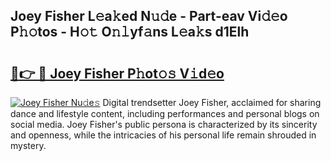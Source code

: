 ## Joey Fisher L𝚎a𝚔ed N𝚞𝚍e - Part-eav Vi𝚍𝚎o P𝚑𝚘tos - H𝚘𝚝 O𝚗𝚕yf𝚊ns L𝚎a𝚔s d1Elh

# <h2><a href="http://kf7ru5c.oniu.top/?m=Joey+Fisher">🔗👉 🔴 Joey Fisher P𝚑ot𝚘𝚜 V𝚒d𝚎o</a></h2>

[![Joey Fisher Nu𝚍e𝚜](https://i.imgur.com/0qMVB7G.gif)](http://kf7ru5c.oniu.top/?m=Joey+Fisher)
Digital trendsetter Joey Fisher, acclaimed for sharing dance and lifestyle content, including performances and personal blogs on social media. Joey Fisher's public persona is characterized by its sincerity and openness, while the intricacies of his personal life remain shrouded in mystery.  
